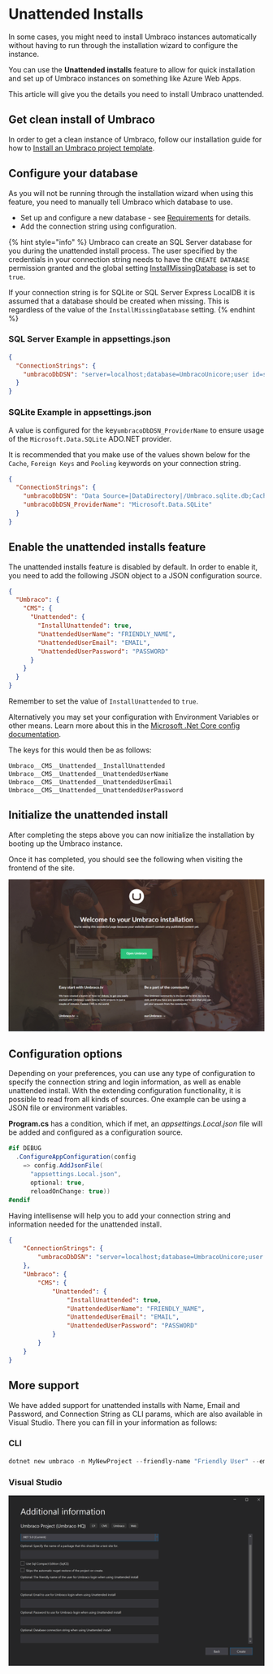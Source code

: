 # Unattended Installs

In some cases, you might need to install Umbraco instances automatically without having to run through the installation wizard to configure the instance.

You can use the **Unattended installs** feature to allow for quick installation and set up of Umbraco instances on something like Azure Web Apps.

This article will give you the details you need to install Umbraco unattended.

## Get clean install of Umbraco

In order to get a clean instance of Umbraco, follow our installation guide for how to [Install an Umbraco project template](install-umbraco-with-templates.md#install-umbraco-with-net-cli).

## Configure your database

As you will not be running through the installation wizard when using this feature, you need to manually tell Umbraco which database to use.

* Set up and configure a new database - see [Requirements](../requirements.md#hosting) for details.
* Add the connection string using configuration.

{% hint style="info" %}
Umbraco can create an SQL Server database for you during the unattended install process. The user specified by the credentials in your connection string needs to have the `CREATE DATABASE` permission granted and the global setting [InstallMissingDatabase](../../../reference/configuration/globalsettings.md#install-missing-database) is set to `true`.

If your connection string is for SQLite or SQL Server Express LocalDB it is assumed that a database should be created when missing. This is regardless of the value of the `InstallMissingDatabase` setting.
{% endhint %}

### SQL Server Example in appsettings.json

```json
{
  "ConnectionStrings": {
    "umbracoDbDSN": "server=localhost;database=UmbracoUnicore;user id=sa;password='P@ssw0rd'"
  }
}
```

### SQLite Example in appsettings.json

A value is configured for the key`umbracoDbDSN_ProviderName` to ensure usage of the `Microsoft.Data.SQLite` ADO.NET provider.

It is recommended that you make use of the values shown below for the `Cache`, `Foreign Keys` and `Pooling` keywords on your connection string.

```json
{
  "ConnectionStrings": {
    "umbracoDbDSN": "Data Source=|DataDirectory|/Umbraco.sqlite.db;Cache=Shared;Foreign Keys=True;Pooling=True",
    "umbracoDbDSN_ProviderName": "Microsoft.Data.SQLite"
  }
}
```

## Enable the unattended installs feature

The unattended installs feature is disabled by default. In order to enable it, you need to add the following JSON object to a JSON configuration source.

```json
{
  "Umbraco": {
    "CMS": {
      "Unattended": {
        "InstallUnattended": true,
        "UnattendedUserName": "FRIENDLY_NAME",
        "UnattendedUserEmail": "EMAIL",
        "UnattendedUserPassword": "PASSWORD"
      }
    }
  }
}
```

Remember to set the value of `InstallUnattended` to `true`.

Alternatively you may set your configuration with Environment Variables or other means. Learn more about this in the [Microsoft .Net Core config documentation](https://docs.microsoft.com/en-us/aspnet/core/fundamentals/configuration/?view=aspnetcore-5.0#environment-variables).

The keys for this would then be as follows:

```none
Umbraco__CMS__Unattended__InstallUnattended
Umbraco__CMS__Unattended__UnattendedUserName
Umbraco__CMS__Unattended__UnattendedUserEmail
Umbraco__CMS__Unattended__UnattendedUserPassword
```

## Initialize the unattended install

After completing the steps above you can now initialize the installation by booting up the Umbraco instance.

Once it has completed, you should see the following when visiting the frontend of the site.

![Frontend of Umbraco site installed using the unattended installs feature](images/Unattended/final-screen.png)

## Configuration options

Depending on your preferences, you can use any type of configuration to specify the connection string and login information, as well as enable unattended install. With the extending configuration functionality, it is possible to read from all kinds of sources. One example can be using a JSON file or environment variables.

**Program.cs** has a condition, which if met, an *appsettings.Local.json* file will be added and configured as a configuration source.

```c#
#if DEBUG
  .ConfigureAppConfiguration(config
    => config.AddJsonFile(
      "appsettings.Local.json",
      optional: true,
      reloadOnChange: true))
#endif
```

Having intellisense will help you to add your connection string and information needed for the unattended install.

```json
{
    "ConnectionStrings": {
        "umbracoDbDSN": "server=localhost;database=UmbracoUnicore;user id=sa;password='P@ssw0rd'"
    },
    "Umbraco": {
        "CMS": {
            "Unattended": {
                "InstallUnattended": true,
                "UnattendedUserName": "FRIENDLY_NAME",
                "UnattendedUserEmail": "EMAIL",
                "UnattendedUserPassword": "PASSWORD"
            }
        }
    }
}
```

## More support

We have added support for unattended installs with Name, Email and Password, and Connection String as CLI params, which are also available in Visual Studio. There you can fill in your information as follows:

### CLI

```powershell
dotnet new umbraco -n MyNewProject --friendly-name "Friendly User" --email user@email.com --password password1234 --connection-string "Server=(localdb)\Umbraco;Database=MyDatabase;Integrated Security=true" --version 10.0.0
```

### Visual Studio

![Set up unattended install through Visual Studio](images/Unattended/VS-unattended-install.png)
